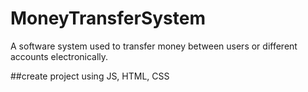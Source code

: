 # MoneyTransferSystem
A software system used to transfer money between users or different accounts electronically.

##create project using JS, HTML, CSS
